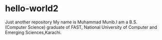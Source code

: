 # hello-world2
Just another repository
My name is Muhammad Munib.I am a B.S.(Computer Science) graduate of FAST, National University of Computer and Emerging Sciences,Karachi. 
